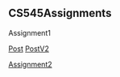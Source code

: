## CS545Assignments
Assignment1

[Post](https://github.com/Luwamcyber/CS545Assignments/tree/main/Assignment1/Post)
[PostV2](https://github.com/Luwamcyber/CS545Assignments/tree/main/Assignment1/PostV2)


[Assignment2](https://github.com/Luwamcyber/CS545Assignments/tree/main/Assignment2)

